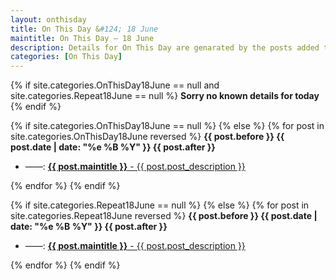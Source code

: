 ```yaml
---
layout: onthisday
title: On This Day &#124; 18 June
maintitle: On This Day — 18 June
description: Details for On This Day are genarated by the posts added to the website so the content is subject to changes/updates over time.
categories: [On This Day]
---
```


{% if site.categories.OnThisDay18June == null and site.categories.Repeat18June == null %}
<strong>Sorry no known details for today</strong>
{% endif %}

{% if site.categories.OnThisDay18June == null %}
{% else %}
{% for post in site.categories.OnThisDay18June reversed %}
<strong>{{ post.before }} {{ post.date | date: "%e %B %Y" }} {{ post.after }}</strong>
<ul>
<li> ——: <a href="{{ post.url }}"><strong>{{ post.maintitle }}</strong> - {{ post.post_description }}</a></li>
</ul>
{% endfor %}
{% endif %}

{% if site.categories.Repeat18June == null %}
{% else %}
{% for post in site.categories.Repeat18June reversed %}
<strong>{{ post.before }} {{ post.date | date: "%e %B %Y" }} {{ post.after }}</strong>
<ul>
<li> ——: <a href="{{ post.url }}"><strong>{{ post.maintitle }}</strong> - {{ post.post_description }}</a></li>
</ul>
{% endfor %}
{% endif %}
